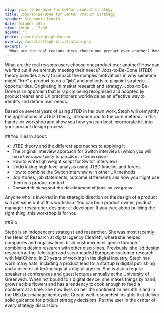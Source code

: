 ```yaml
---
slug: jobs-to-be-done-for-better-product-strategy
title: Jobs-to-Be-Done for Better Product Strategy
speaker: Stephanie Troeth
date: October 16th
time: 10:00 - 17:00
agenda: ''
photo: /assets/steph-photo.png
overlay: /assets/steph-illustration.png
excerpt: >
  What are the real reasons users choose one product over another? How can we find out if we are truly meeting their needs? Jobs-to-Be-Done (JTBD) theory provides a way to unpack the complex motivations in why someone might “hire” a product to do a “job” and methods to pinpoint strategic opportunities. Originating in market research and strategy, Jobs-to-Be-Done is an approach that is rapidly being recognised and adopted by product teams and UX practitioners worldwide as an effective way to identify and define user needs.
---
```


What are the real reasons users choose one product over another? How can we find out if we are truly meeting their needs? Jobs-to-Be-Done (JTBD) theory provides a way to unpack the complex motivations in why someone might “hire” a product to do a “job” and methods to pinpoint strategic opportunities. Originating in market research and strategy, Jobs-to-Be-Done is an approach that is rapidly being recognised and adopted by product teams and UX practitioners worldwide as an effective way to identify and define user needs.

Based on several years of using JTBD in her own work, Steph will demystify the applications of JTBD Theory, introduce you to the core methods in this hands-on workshop and show you how you can best incorporate it it into your product design process.

##You’ll learn about:

* JTBD theory and the different approaches to applying it
* The original interview approach for Switch interviews (which you will have the opportunity to practice in the session)
* How to write lightweight script for Switch interviews
* Undertaking high-level analysis using JTBD timeline and forces
* How to combine the Switch interview with other UX methods
* Job stories, job statements, outcome statements and how you might use them in a product context
* Demand thinking and the development of jobs-as-progress

Anyone who is involved in the strategic direction or the design of a product will get value out of this workshop. You can be a product owner, product manager, researcher, designer or developer. If you care about building the right thing, this workshop is for you.

##Bio

Steph is an independent strategist and researcher. She was most recently the Head of Research at digital agency Clearleft, where she helped companies and organisations build customer intelligence through combining design research with other disciplines. Previously, she led design research at the Telegraph and spearheaded European customer research with MailChimp.
In 20 years of working in the digital industry, Steph has worn many hats, including a product lead for a startup in digital publishing and a director of technology at a digital agency. She is also a regular speaker at conferences and guest lectures annually at the University of Greenwich. When not bound to a digital device, she makes things by hand, grows edible flowers and has a tendency to cook enough to feed a continent at a time. She now lives on her 4th continent on her 4th island in the UK.duct management cycle. Create well-researched insights that deliver solid guidance for product strategy decisions. Put the user in the center of every strategy discussion.
